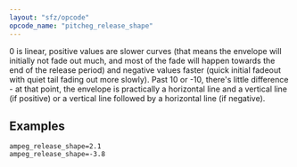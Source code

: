 ```yaml
---
layout: "sfz/opcode"
opcode_name: "pitcheg_release_shape"
---
```

0 is linear, positive values are slower curves (that means the envelope will
initially not fade out much, and most of the fade will happen towards the end of
the release period) and negative values faster (quick initial fadeout with quiet
tail fading out more slowly). Past 10 or -10, there's little difference - at
that point, the envelope is practically a horizontal line and a vertical line
(if positive) or a vertical line followed by a horizontal line (if negative).

## Examples

```
ampeg_release_shape=2.1
ampeg_release_shape=-3.8
```
